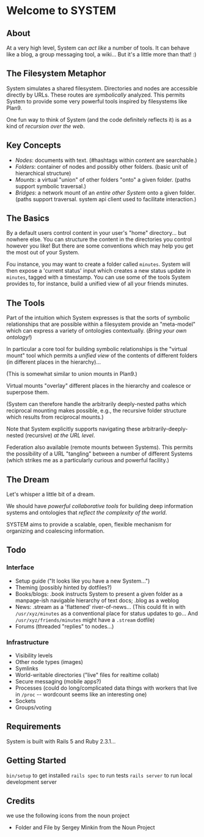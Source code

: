 # Welcome to SYSTEM

## About

At a very high level, System can *act like* a number of tools.
It can behave like a blog, a group messaging tool, a wiki...
But it's a little more than that! :)

## The Filesystem Metaphor

System simulates a shared filesystem.
Directories and nodes are accessible directly by URLs.
These routes are *symbolically* analyzed.
This permits System to provide some very powerful tools
inspired by filesystems like Plan9.

One fun way to think of System (and the code definitely reflects it) is
as a kind of *recursion over the web*.

## Key Concepts

- *Nodes*: documents with text.
  (#hashtags within content are searchable.)
- *Folders*: container of nodes and possibly other folders.
  (basic unit of hierarchical structure)
- *Mounts*: a virtual "union" of other folders "onto" a given folder.
  (paths support symbolic traversal.)
- *Bridges*: a network mount of an *entire other System* onto a given folder.
  (paths support traversal. system api client used to facilitate interaction.)

## The Basics

By a default users control content in your
user's "home" directory... but nowhere else.
You can structure the content in the directories you control however you like!
But there are some conventions which may help you get the most out of your System.

Fou instance, you may want to create a folder called `minutes`.
System will then expose a 'current status' input which creates a new status update
in `minutes`, tagged with a timestamp.
You can use some of the tools System provides to, for instance,
build a unified view of all your friends minutes.

## The Tools

Part of the intuition which System expresses is
that the sorts of symbolic relationships that are possible within a filesystem
provide an "meta-model" which can express a variety of ontologies contextually.
(*Bring your own ontology!*)

In particular a core tool for building symbolic relationships is the "virtual mount"
tool which permits a *unified view* of the contents of different folders (in different
places in the hierarchy)...

(This is somewhat similar to union mounts in Plan9.)

Virtual mounts "overlay" different places in the hierarchy and coalesce or
superpose them.

(System can therefore handle the arbitrarily deeply-nested paths which
reciprocal mounting makes possible, e.g., the recursive folder structure
which results from reciprocal mounts.)

Note that System explicitly supports navigating these
arbitrarily-deeply-nested (recursive) *at the URL level*.

Federation also available (remote mounts between Systems).
This permits the possibility of a URL "tangling" between a number of different
Systems (which strikes me as a particularly curious and powerful facility.)

## The Dream

Let's whisper a little bit of a dream.

We should have *powerful collaborative tools* for building deep information
systems and ontologies that *reflect the complexity of the world*.

SYSTEM aims to provide a scalable, open, flexible mechanism for organizing
and coalescing information.

## Todo

### Interface

- Setup guide ("It looks like you have a new System...")
- Theming (possibly hinted by dotfiles?)
- Books/blogs: .book instructs System to present a given folder as a
  manpage-ish navigable hierarchy of text docs; .blog as a weblog
- News: .stream as a 'flattened' river-of-news...
  (This could fit in with `/usr/xyz/minutes` as a conventional place
  for status updates to go...  And `/usr/xyz/friends/minutes` might
  have a `.stream` dotfile)
- Forums (threaded "replies" to nodes...)

### Infrastructure

- Visibility levels
- Other node types (images)
- Symlinks
- World-writable directories ("live" files for realtime collab)
- Secure messaging (mobile apps?)
- Processes (could do long/complicated data things with workers that
             live in `/proc` -- wordcount seems like an interesting one)
- Sockets
- Groups/voting

## Requirements

System is built with Rails 5 and Ruby 2.3.1...

## Getting Started

`bin/setup` to get installed
`rails spec` to run tests
`rails server` to run local development server

## Credits

we use the following icons from the noun project

- Folder and File by Sergey Minkin from the Noun Project
